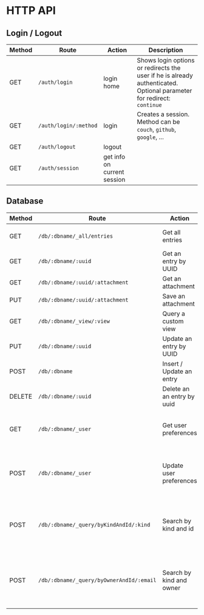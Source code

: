 # HTTP API

## Login / Logout

| Method | Route | Action | Description |
| ------ | ----- | ------ | ----------- |
| GET | `/auth/login` | login home | Shows login options or redirects the user if he is already authenticated.<br>Optional parameter for redirect: `continue` |
| GET | `/auth/login/:method` | login | Creates a session.<br>Method can be `couch`, `github`, `google`, ... |
| GET | `/auth/logout` | logout |
| GET | `/auth/session` | get info on current session |

## Database

| Method | Route | Action | Description |
| ------ | ----- | ------ | ----------- |
| GET | `/db/:dbname/_all/entries` | Get all entries | Returns an array of documents |
| GET | `/db/:dbname/:uuid` | Get an entry by UUID |
| GET | `/db/:dbname/:uuid/:attachment` | Get an attachment |
| PUT | `/db/:dbname/:uuid/:attachment` | Save an attachment |
| GET | `/db/:dbname/_view/:view` | Query a custom view | Returns an array of documents |
| PUT | `/db/:dbname/:uuid` | Update an entry by UUID |
| POST | `/db/:dbname` | Insert / Update an entry | Based on _id or $id of the entry |
| DELETE | `/db/:dbname/:uuid` | Delete an an entry by uuid |
| GET | `/db/:dbname/_user` | Get user preferences | Returns logged user's preferences entry |
| POST | `/db/:dbname/_user` | Update user preferences | Creates a merge of current preferences with sent preferences |
| POST | `/db/:dbname/_query/byKindAndId/:kind` | Search by kind and id | key, startkey and endkey can be set in the body of the request |
| POST | `/db/:dbname/_query/byOwnerAndId/:email` | Search by kind and owner | key, startkey and endkey can be set in the body of the request |
